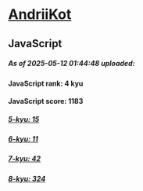 # [AndriiKot](https://www.codewars.com/users/AndriiKot) 

## JavaScript

##### As of 2025-05-12 01:44:48 uploaded:

#### JavaScript rank: 4 kyu

#### JavaScript score: 1183

##### [5-kyu: 15](https://github.com/AndriiKot/JavaScript__CodeWars/tree/main/kyu-5)

##### [6-kyu: 11](https://github.com/AndriiKot/JavaScript__CodeWars/tree/main/kyu-6)

##### [7-kyu: 42](https://github.com/AndriiKot/JavaScript__CodeWars/tree/main/kyu-7)

##### [8-kyu: 324](https://github.com/AndriiKot/JavaScript__CodeWars/tree/main/kyu-8)

